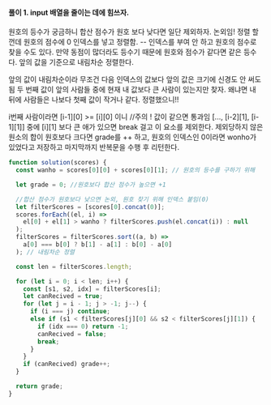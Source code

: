 #### 풀이 1. input 배열을 줄이는 데에 힘쓰자.

원호의 등수가 궁금하니 합산 점수가 원호 보다 낮다면 일단 제외하자. 논외임!
정렬 할 껀데 원호의 점수에 0 인덱스를 넣고 정렬함.
-- 인덱스를 부여 안 하고 원호의 점수로 찾을 수도 있다. 만약 동점이 많더라도 등수기 때문에 원호와 점수가 같다면 같은 등수다.
앞의 값을 기준으로 내림차순 정렬한다.

앞의 값이 내림차순이라 무조건 다음 인덱스의 값보다 앞의 값은 크기에 신경도 안 써도됨
두 번째 값이 앞의 사람들 중에 현재 내 값보다 큰 사람이 있는지만 찾자. 왜냐면 내 뒤에 사람들은 나보다 첫째 값이 작거나 같다. 정렬했으니!!

i번째 사람이라면
[i-1][0] >= [i][0] 이니 //주의 ! 값이 같으면 통과임
[..., [i-2][1], [i-1][1]] 중에 [i][1] 보다 큰 애가 있으면 break 걸고 이 요소를 제외한다.
제외당하지 않은 원소의 합이 원호보다 크다면 grade를 ++ 하고,
원호의 인덱스인 0이라면 wonho가 있었다고 저장하고 마지막까지 반복문을 수행 후 리턴한다.

```js
function solution(scores) {
  const wanho = scores[0][0] + scores[0][1]; // 원호의 등수를 구하기 위해

  let grade = 0; //원호보다 합산 점수가 높으면 +1

  //합산 점수가 원호보다 낮으면 논외, 원호 찾기 위해 인덱스 붙임(0)
  let filterScores = [scores[0].concat(0)];
  scores.forEach((el, i) =>
    el[0] + el[1] > wanho ? filterScores.push(el.concat(i)) : null
  );
  filterScores = filterScores.sort((a, b) =>
    a[0] === b[0] ? b[1] - a[1] : b[0] - a[0]
  ); // 내림차순 정렬

  const len = filterScores.length;

  for (let i = 0; i < len; i++) {
    const [s1, s2, idx] = filterScores[i];
    let canRecived = true;
    for (let j = i - 1; j > -1; j--) {
      if (i === j) continue;
      else if (s1 < filterScores[j][0] && s2 < filterScores[j][1]) {
        if (idx === 0) return -1;
        canRecived = false;
        break;
      }
    }
    if (canRecived) grade++;
  }

  return grade;
}
```
